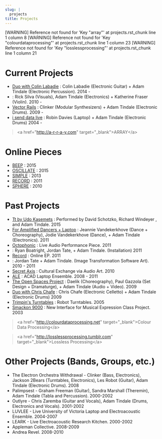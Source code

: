 ```yaml
---
slug: |
  projects
title: Projects
---
```


[WARNING] Reference not found for 'Key "array"' at projects.rst_chunk line 1 column 8
[WARNING] Reference not found for 'Key "colourdataprocessing"' at projects.rst_chunk line 1 column 23
[WARNING] Reference not found for 'Key "losslessprocessing"' at projects.rst_chunk line 1 column 21



# Current Projects

-   [Duo with Colin Labadie](/projects/colinlabadie/) : Colin Labadie
    (Electronic Guitar) + Adam Tindale (Electronic Percussion). 2014 -
-   : Rick Silva (Visuals), Adam Tindale (Electronics) + Katherine
    Fraser (Violin). 2010 -
-   [Vector Rails](/projects/vectorrails/) : Clinker (Modular
    Synthesizers) + Adam Tindale (Electronic Drums). 2009 -
-   [i send data live](/projects/isenddatalive/) : Robin Davies
    (Laptop) + Adam Tindale (Electronic Drums) 2004 -

> \<a href=\"<http://a-r-r-a-y.com>\" target=\"\_blank\"\>ARRAY\</a\>

# Online Pieces

-   [BEEP](/beep) : 2015
-   [OSCILLATE](/oscillate) : 2015
-   [SIMPLE](/simple) : 2013
-   [RECORD](/record) : 2011
-   [SPHERE](/sphere) : 2010

# Past Projects

-   [Tt by Udo Kasemets](/projects/kasemets/) : Performed by David
    Schotzko, Richard Windeyer , and Adam Tindale. 2015
-   [For Amplified Dancers +
    Laptop](http://www.youtube.com/watch?v=hHhkFQQl9CY) : Jeannie
    Vandekerkhove (Dance + Choreography), Jodie Vandekerkhove (Dance), +
    Adam Tindale (Electronics). 2011
-   [Octophonic](http://soundcloud.com/adamtindale/octophonic-stereo-redux)
    : Live Audio Performance Piece. 2011
-   : Ryan Boatright, Jordan Tate, + Adam Tindale. (Installation) 2011
-   [Record](/record) : Online EP. 2011
-   : Jordan Tate + Adam Tindale. (Image Transformation Software Art).
    2010 - 2011
-   [Secret Axis](/projects/secretaxis/) : Cultural Exchange via Audio
    Art. 2010
-   [ALE](/ale) : ACAD Laptop Ensemble. 2008 - 2011
-   [The Open Spaces Project](/blog/documentation/open-spaces-project/)
    : Daelik (Choreography), Paul Gazzola (Set Design + Dramaturge), +
    Adam Tindale (Audio + Video). 2009
-   [Duo with Chris Chafe](/projects/chrischafe/) : Chris Chafe
    (Electronic Celletto) + Adam Tindale (Electronic Drums) 2009
-   [Trimpin\'s Turntables](/projects/trimpin/) : Robot Turntables. 2005
-   [Smackon 9000](/projects/smackon9000/) : New Interface for Musical
    Expression Class Project. 2003

> \<a href=\"<http://colourdataprocessing.net>\"
> target=\"\_blank\"\>Colour Data Processing\</a\>

> \<a href=\"<http://losslessprocessing.tumblr.com>\"
> target=\"\_blank\"\>Lossless Processing\</a\>

# Other Projects (Bands, Groups, etc.)

-   The Electron Orchestra Withdrawal - Clinker (Bass, Electronics),
    Jackson 2Bears (Turntables, Electronics), Les Robot (Guitar), Adam
    Tindale (Electronic Drums). 2008
-   Palimpsest - Graham Freeman (Guitar), Sandra Marshall (Theremin),
    Adam Tindale (Tabla and Percussion). 2000-2002
-   Outlyre - Chris Zaremba (Guitar and Vocals), Adam Tindale (Drums,
    Electronics and Vocals). 2001-2002
-   LUVLEE - Live University of Victoria Laptop and Electroacoustic
    Ensemble. 2004-2007
-   LEARK - Live Electroacoustic Research Kitchen. 2000-2002
-   Appleman Collective. 2008-2009
-   Andrea Revel. 2008-2010
